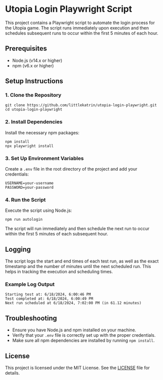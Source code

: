 # Utopia Login Playwright Script

This project contains a Playwright script to automate the login process for the Utopia game. The script runs immediately upon execution and then schedules subsequent runs to occur within the first 5 minutes of each hour.

## Prerequisites

- Node.js (v14.x or higher)
- npm (v6.x or higher)

## Setup Instructions

### 1. Clone the Repository

```
git clone https://github.com/littlekatrin/utopia-login-playwright.git
cd utopia-login-playwright
```

### 2. Install Dependencies

Install the necessary npm packages:

```
npm install
npx playwright install
```

### 3. Set Up Environment Variables

Create a `.env` file in the root directory of the project and add your credentials:

```
USERNAME=your-username
PASSWORD=your-password
```

### 4. Run the Script

Execute the script using Node.js:

```
npm run autologin
```

The script will run immediately and then schedule the next run to occur within the first 5 minutes of each subsequent hour.

## Logging

The script logs the start and end times of each test run, as well as the exact timestamp and the number of minutes until the next scheduled run. This helps in tracking the execution and scheduling times.

### Example Log Output

```
Starting test at: 6/18/2024, 6:00:46 PM
Test completed at: 6/18/2024, 6:00:49 PM
Next run scheduled at 6/18/2024, 7:02:00 PM (in 61.12 minutes)
```

## Troubleshooting

- Ensure you have Node.js and npm installed on your machine.
- Verify that your `.env` file is correctly set up with the proper credentials.
- Make sure all npm dependencies are installed by running `npm install`.

## License

This project is licensed under the MIT License. See the [LICENSE](LICENSE) file for details.
